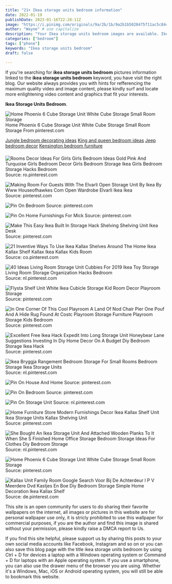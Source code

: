 ```yaml
---
title: "21+ Ikea storage units bedroom information"
date: 2022-01-19
publishDate: 2023-01-16T22:28:11Z
image: "https://i.pinimg.com/originals/9a/2b/1b/9a2b1b5028475f11ac5c8441022edfc3.jpg"
author: "Wayne" # use capitalize
description: "Your Ikea storage units bedroom images are available. Ikea storage units bedroom are a topic that is being searched for and liked by netizens today. You can Find and Download the Ikea storage units bedroom files here. Get all free photos."
categories: ["bedroom"]
tags: ["phone"]
keywords: "Ikea storage units bedroom"
draft: false

---
```


If you're searching for **ikea storage units bedroom** pictures information linked to the **ikea storage units bedroom** keyword, you have visit the right  blog.  Our website always  provides you with  hints  for refferencing  the maximum  quality video and image  content, please kindly surf and locate more enlightening video content and graphics  that fit your interests.

**Ikea Storage Units Bedroom**. 

![Home Phoenix 6 Cube Storage Unit White Cube Storage Small Room Storage](https://i.pinimg.com/originals/af/29/d3/af29d333de4094fc137e3b84af8fb9f1.jpg "Home Phoenix 6 Cube Storage Unit White Cube Storage Small Room Storage")
Home Phoenix 6 Cube Storage Unit White Cube Storage Small Room Storage From pinterest.com

[Jungle bedroom decorating ideas](/jungle-bedroom-decorating-ideas/)
[King and queen bedroom ideas](/king-and-queen-bedroom-ideas/)
[Jeep bedroom decor](/jeep-bedroom-decor/)
[Kensington bedroom furniture](/kensington-bedroom-furniture/)



### 

 


![Rooms Decor Ideas For Girls Girls Bedroom Ideas Gold Pink And Turquoise Girls Bedroom Decor Girls Bedroom Storage Ikea Girls Bedroom Storage Hacks Bedroom](https://i.pinimg.com/originals/f3/be/ff/f3beff1f297c373dac1288fe35bf5ee0.jpg "Rooms Decor Ideas For Girls Girls Bedroom Ideas Gold Pink And Turquoise Girls Bedroom Decor Girls Bedroom Storage Ikea Girls Bedroom Storage Hacks Bedroom")
Source: ro.pinterest.com

 

![Making Room For Guests With The Elvarli Open Storage Unit By Ikea By Www Houseofhawkes Com Open Wardrobe Elvarli Ikea Ikea](https://i.pinimg.com/originals/2f/4f/9a/2f4f9a0069bca262db98770b6492aa09.jpg "Making Room For Guests With The Elvarli Open Storage Unit By Ikea By Www Houseofhawkes Com Open Wardrobe Elvarli Ikea Ikea")
Source: pinterest.com

 

![Pin On Bedroom](https://i.pinimg.com/originals/ae/af/65/aeaf654f9c7af08f75728719f3fc6bd8.jpg "Pin On Bedroom")
Source: pinterest.com

 

![Pin On Home Furnishings For Mick](https://i.pinimg.com/originals/f3/26/12/f326121cce76de88af80ab6c69bcf98e.jpg "Pin On Home Furnishings For Mick")
Source: pinterest.com

 

![Make This Easy Ikea Built In Storage Hack Shelving Shelving Unit Ikea Desk](https://i.pinimg.com/564x/6f/8b/8f/6f8b8f479bd07759846e8dd39dff1fed--diy-shelving-ikea-shelves.jpg "Make This Easy Ikea Built In Storage Hack Shelving Shelving Unit Ikea Desk")
Source: pinterest.com

 

![21 Inventive Ways To Use Ikea Kallax Shelves Around The Home Ikea Kallax Shelf Kallax Ikea Kallax Kids Room](https://i.pinimg.com/originals/2e/f9/70/2ef970948c8dddfb5dd6490156218f75.jpg "21 Inventive Ways To Use Ikea Kallax Shelves Around The Home Ikea Kallax Shelf Kallax Ikea Kallax Kids Room")
Source: co.pinterest.com

 

![40 Ideas Living Room Storage Unit Cubbies For 2019 Ikea Toy Storage Living Room Storage Organization Hacks Bedroom](https://i.pinimg.com/564x/a7/46/bc/a746bc2a46516efa1ab3d25f4cb71b89.jpg "40 Ideas Living Room Storage Unit Cubbies For 2019 Ikea Toy Storage Living Room Storage Organization Hacks Bedroom")
Source: nl.pinterest.com

 

![Flysta Shelf Unit White Ikea Cubicle Storage Kid Room Decor Playroom Storage](https://i.pinimg.com/originals/c6/9c/4d/c69c4daa78e93fef2a162547fc315964.jpg "Flysta Shelf Unit White Ikea Cubicle Storage Kid Room Decor Playroom Storage")
Source: pinterest.com

 

![In One Corner Of This Cool Playroom A Land Of Nod Chair Pier One Pouf And A Hide Rug Found At Costc Playroom Storage Furniture Playroom Storage Kids Bedroom](https://i.pinimg.com/736x/f9/8d/a9/f98da9dd1f00583b46505aec71b8884b--play-rooms-kids-rooms.jpg "In One Corner Of This Cool Playroom A Land Of Nod Chair Pier One Pouf And A Hide Rug Found At Costc Playroom Storage Furniture Playroom Storage Kids Bedroom")
Source: pinterest.com

 

![Excellent Free Ikea Hack Expedit Into Long Storage Unit Honeybear Lane Suggestions Investing In Diy Home Decor On A Budget Diy Bedroom Storage Ikea Hack](https://i.pinimg.com/736x/6e/41/37/6e41377015c2be352f28a76bb83dfa51.jpg "Excellent Free Ikea Hack Expedit Into Long Storage Unit Honeybear Lane Suggestions Investing In Diy Home Decor On A Budget Diy Bedroom Storage Ikea Hack")
Source: pinterest.com

 

![Ikea Bryggja Rangement Bedroom Storage For Small Rooms Bedroom Storage Ikea Storage Units](https://i.pinimg.com/originals/c8/9e/44/c89e4488dfc55bf8d7efcd376df0dbb4.jpg "Ikea Bryggja Rangement Bedroom Storage For Small Rooms Bedroom Storage Ikea Storage Units")
Source: nl.pinterest.com

 

![Pin On House And Home](https://i.pinimg.com/736x/b5/f4/33/b5f4333dc9d4018911a10aac3328077f--kids-bedroom-designs-kids-room-design.jpg "Pin On House And Home")
Source: pinterest.com

 

![Pin On Bedroom](https://i.pinimg.com/600x315/67/ee/2f/67ee2f0a5da49c58207025fdd9d286a9.jpg "Pin On Bedroom")
Source: pinterest.com

 

![Pin On Storage Unit](https://i.pinimg.com/originals/9e/be/8b/9ebe8bf39d8f7e71143747a2310487c3.jpg "Pin On Storage Unit")
Source: nl.pinterest.com

 

![Home Furniture Store Modern Furnishings Decor Ikea Kallax Shelf Unit Ikea Storage Units Kallax Shelving Unit](https://i.pinimg.com/originals/62/1a/12/621a128f181844ab6073f3c6066598b4.jpg "Home Furniture Store Modern Furnishings Decor Ikea Kallax Shelf Unit Ikea Storage Units Kallax Shelving Unit")
Source: pinterest.com

 

![She Bought An Ikea Storage Unit And Attached Wooden Planks To It When She S Finished Home Office Storage Bedroom Storage Ideas For Clothes Diy Bedroom Storage](https://i.pinimg.com/originals/28/c6/37/28c63739713aaa86b9233dede9b77bc6.jpg "She Bought An Ikea Storage Unit And Attached Wooden Planks To It When She S Finished Home Office Storage Bedroom Storage Ideas For Clothes Diy Bedroom Storage")
Source: nl.pinterest.com

 

![Home Phoenix 6 Cube Storage Unit White Cube Storage Small Room Storage](https://i.pinimg.com/originals/af/29/d3/af29d333de4094fc137e3b84af8fb9f1.jpg "Home Phoenix 6 Cube Storage Unit White Cube Storage Small Room Storage")
Source: pinterest.com

 

![Kallax Unit Family Room Google Search Voor Bij De Achterdeur I P V Meerdere Dvd Kastjes En Boe Diy Bedroom Storage Simple Home Decoration Ikea Kallax Shelf](https://i.pinimg.com/originals/9a/2b/1b/9a2b1b5028475f11ac5c8441022edfc3.jpg "Kallax Unit Family Room Google Search Voor Bij De Achterdeur I P V Meerdere Dvd Kastjes En Boe Diy Bedroom Storage Simple Home Decoration Ikea Kallax Shelf")
Source: de.pinterest.com

 

This site is an open community for users to do sharing their favorite wallpapers on the internet, all images or pictures in this website are for personal wallpaper use only, it is stricly prohibited to use this wallpaper for commercial purposes, if you are the author and find this image is shared without your permission, please kindly raise a DMCA report to Us.

If you find this site helpful, please support us by sharing this posts to your own social media accounts like Facebook, Instagram and so on or you can also save this blog page with the title ikea storage units bedroom by using Ctrl + D for devices a laptop with a Windows operating system or Command + D for laptops with an Apple operating system. If you use a smartphone, you can also use the drawer menu of the browser you are using. Whether it's a Windows, Mac, iOS or Android operating system, you will still be able to bookmark this website.
